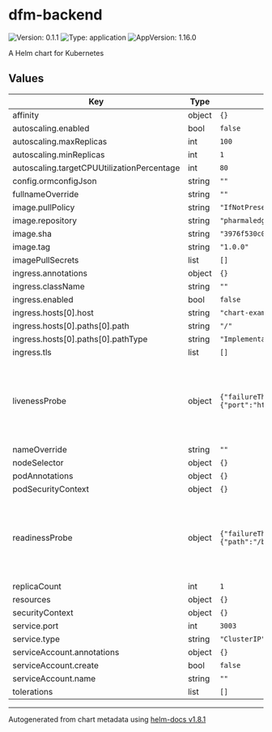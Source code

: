 # dfm-backend

![Version: 0.1.1](https://img.shields.io/badge/Version-0.1.1-informational?style=flat-square) ![Type: application](https://img.shields.io/badge/Type-application-informational?style=flat-square) ![AppVersion: 1.16.0](https://img.shields.io/badge/AppVersion-1.16.0-informational?style=flat-square)

A Helm chart for Kubernetes

## Values

| Key | Type | Default                                                                                                                                                 | Description |
|-----|------|---------------------------------------------------------------------------------------------------------------------------------------------------------|-------------|
| affinity | object | `{}`                                                                                                                                                    |  |
| autoscaling.enabled | bool | `false`                                                                                                                                                 |  |
| autoscaling.maxReplicas | int | `100`                                                                                                                                                   |  |
| autoscaling.minReplicas | int | `1`                                                                                                                                                     |  |
| autoscaling.targetCPUUtilizationPercentage | int | `80`                                                                                                                                                    |  |
| config.ormconfigJson | string | `""`                                                                                                                                                    |  |
| fullnameOverride | string | `""`                                                                                                                                                    |  |
| image.pullPolicy | string | `"IfNotPresent"`                                                                                                                                        |  |
| image.repository | string | `"pharmaledger/dfm-backend"`                                                                                                                            |  |
| image.sha | string | `"3976f530c06cc12281294519581b75ce8c5f88f96955ca76c207fdca1c11f414"` <!-- # pragma: allowlist secret -->                                                |  |
| image.tag | string | `"1.0.0"`                                                                                                                                               |  |
| imagePullSecrets | list | `[]`                                                                                                                                                    |  |
| ingress.annotations | object | `{}`                                                                                                                                                    |  |
| ingress.className | string | `""`                                                                                                                                                    |  |
| ingress.enabled | bool | `false`                                                                                                                                                 |  |
| ingress.hosts[0].host | string | `"chart-example.local"`                                                                                                                                 |  |
| ingress.hosts[0].paths[0].path | string | `"/"`                                                                                                                                                   |  |
| ingress.hosts[0].paths[0].pathType | string | `"ImplementationSpecific"`                                                                                                                              |  |
| ingress.tls | list | `[]`                                                                                                                                                    |  |
| livenessProbe | object | `{"failureThreshold":3,"initialDelaySeconds":10,"periodSeconds":10,"successThreshold":1,"tcpSocket":{"port":"http"},"timeoutSeconds":1}`                | Liveness probe. Defaults to check if the server is listening. See [https://kubernetes.io/docs/tasks/configure-pod-container/configure-liveness-readiness-startup-probes/](https://kubernetes.io/docs/tasks/configure-pod-container/configure-liveness-readiness-startup-probes/) |
| nameOverride | string | `""`                                                                                                                                                    |  |
| nodeSelector | object | `{}`                                                                                                                                                    |  |
| podAnnotations | object | `{}`                                                                                                                                                    |  |
| podSecurityContext | object | `{}`                                                                                                                                                    |  |
| readinessProbe | object | `{"failureThreshold":3,"httpGet":{"path":"/borest","port":"http"},"initialDelaySeconds":10,"periodSeconds":10,"successThreshold":1,"timeoutSeconds":3}` | Readiness probe. Defaults to check if server can query data. See [https://kubernetes.io/docs/tasks/configure-pod-container/configure-liveness-readiness-startup-probes/](https://kubernetes.io/docs/tasks/configure-pod-container/configure-liveness-readiness-startup-probes/) |
| replicaCount | int | `1`                                                                                                                                                     |  |
| resources | object | `{}`                                                                                                                                                    |  |
| securityContext | object | `{}`                                                                                                                                                    |  |
| service.port | int | `3003`                                                                                                                                                  |  |
| service.type | string | `"ClusterIP"`                                                                                                                                           |  |
| serviceAccount.annotations | object | `{}`                                                                                                                                                    |  |
| serviceAccount.create | bool | `false`                                                                                                                                                 |  |
| serviceAccount.name | string | `""`                                                                                                                                                    |  |
| tolerations | list | `[]`                                                                                                                                                    |  |

----------------------------------------------
Autogenerated from chart metadata using [helm-docs v1.8.1](https://github.com/norwoodj/helm-docs/releases/v1.8.1)

